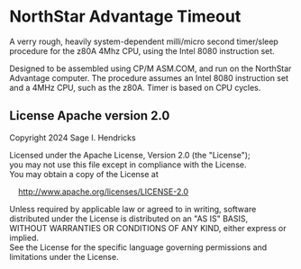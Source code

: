 # NorthStar Advantage Timeout

A verry rough, heavily system-dependent milli/micro second timer/sleep
procedure for the z80A 4Mhz CPU, using the Intel 8080 instruction set.

Designed to be assembled using CP/M ASM.COM, and run on the NorthStar
Advantage computer. The procedure assumes an Intel 8080 instruction
set and a 4MHz CPU, such as the z80A. Timer is based on CPU cycles.

## License Apache version 2.0

Copyright 2024 Sage I. Hendricks  

Licensed under the Apache License, Version 2.0 (the "License");  
you may not use this file except in compliance with the License.  
You may obtain a copy of the License at  

&nbsp;&nbsp;&nbsp;&nbsp;<http://www.apache.org/licenses/LICENSE-2.0>  

Unless required by applicable law or agreed to in writing, software  
distributed under the License is distributed on an "AS IS" BASIS,  
WITHOUT WARRANTIES OR CONDITIONS OF ANY KIND, either express or implied.  
See the License for the specific language governing permissions and  
limitations under the License.  
